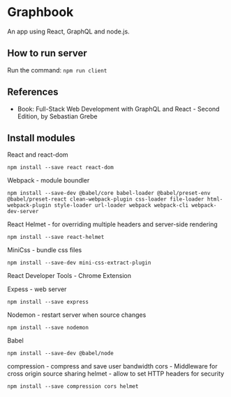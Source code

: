 # Graphbook
An app using React, GraphQL and node.js.

## How to run server
Run the command: `npm run client`

## References
- Book: Full-Stack Web Development with GraphQL and React - Second Edition, by Sebastian Grebe

## Install modules
React and react-dom
```
npm install --save react react-dom
```

Webpack - module boundler
```
npm install --save-dev @babel/core babel-loader @babel/preset-env @babel/preset-react clean-webpack-plugin css-loader file-loader html-webpack-plugin style-loader url-loader webpack webpack-cli webpack-dev-server
```

React Helmet - for overriding multiple headers and server-side rendering
```
npm install --save react-helmet
```

MiniCss - bundle css files
```
npm install --save-dev mini-css-extract-plugin
```

React Developer Tools - Chrome Extension

Expess - web server
```
npm install --save express
```

Nodemon - restart server when source changes
```
npm install --save nodemon
```

Babel
```
npm install --save-dev @babel/node
```

compression - compress and save user bandwidth
cors - Middleware for cross origin source sharing
helmet - allow to set HTTP headers for security
```
npm install --save compression cors helmet
```
